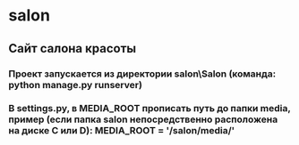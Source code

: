 # salon
## Сайт салона красоты 
### Проект запускается из директории salon\Salon (команда: python manage.py runserver)
### В settings.py, в MEDIA_ROOT прописать путь до папки media, пример (если папка salon непосредственно расположена на диске C или D): MEDIA_ROOT = '/salon/media/'